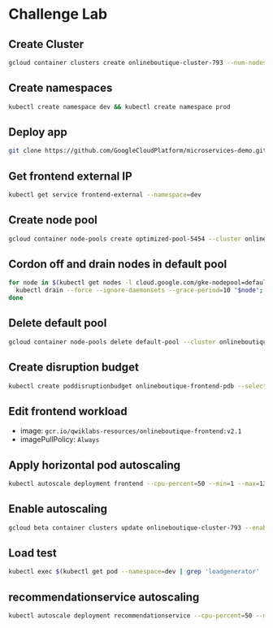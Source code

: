 # Challenge Lab

## Create Cluster

```bash
gcloud container clusters create onlineboutique-cluster-793 --num-nodes=2 --zone=us-east1-d --machine-type=e2-standard-2 --release-channel=rapid
```

## Create namespaces

```bash
kubectl create namespace dev && kubectl create namespace prod
```

## Deploy app

```bash
git clone https://github.com/GoogleCloudPlatform/microservices-demo.git && cd microservices-demo && kubectl apply -f ./release/kubernetes-manifests.yaml --namespace dev
```

## Get frontend external IP

```bash
kubectl get service frontend-external --namespace=dev
```

## Create node pool

```bash
gcloud container node-pools create optimized-pool-5454 --cluster onlineboutique-cluster-793 --num-nodes 2 --zone=us-east1-d --machine-type=custom-2-3584
```

## Cordon off and drain nodes in default pool

```bash
for node in $(kubectl get nodes -l cloud.google.com/gke-nodepool=default-pool -o=name); do
  kubectl drain --force --ignore-daemonsets --grace-period=10 "$node";
done
```

## Delete default pool

```bash
gcloud container node-pools delete default-pool --cluster onlineboutique-cluster-793 --zone=us-east1-d
```

## Create disruption budget

```bash
kubectl create poddisruptionbudget onlineboutique-frontend-pdb --selector run=frontend --min-available 1 --namespace=dev
```

## Edit frontend workload

- image: `gcr.io/qwiklabs-resources/onlineboutique-frontend:v2.1`
- imagePullPolicy: `Always`

## Apply horizontal pod autoscaling

```bash
kubectl autoscale deployment frontend --cpu-percent=50 --min=1 --max=13 --namespace=dev
```

## Enable autoscaling

```bash
gcloud beta container clusters update onlineboutique-cluster-793 --enable-autoscaling --min-nodes 1 --max-nodes 6 --zone=us-east1-d
```

## Load test

```bash
kubectl exec $(kubectl get pod --namespace=dev | grep 'loadgenerator' | cut -f1 -d ' ') -it --namespace=dev -- bash -c 'export USERS=8000; locust --host="http://YOUR_FRONTEND_EXTERNAL_IP" --headless -u "8000" 2>&1'
```

## recommendationservice autoscaling

```bash
kubectl autoscale deployment recommendationservice --cpu-percent=50 --min=1 --max=5 --namespace=dev
```
